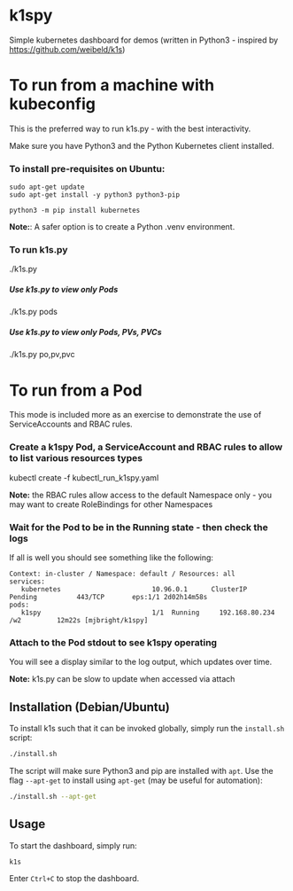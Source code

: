 # k1spy

Simple kubernetes dashboard for demos (written in Python3 - inspired by https://github.com/weibeld/k1s)

# To run from a machine with kubeconfig

This is the preferred way to run k1s.py - with the best interactivity.

Make sure you have Python3 and the Python Kubernetes client installed.

### To install pre-requisites on Ubuntu:

```
sudo apt-get update
sudo apt-get install -y python3 python3-pip

python3 -m pip install kubernetes
```

**Note:**: A safer option is to create a Python .venv environment.

### To run k1s.py

./k1s.py

##### Use k1s.py to view only Pods

./k1s.py pods

##### Use k1s.py to view only Pods, PVs, PVCs

./k1s.py po,pv,pvc

# To run from a Pod

This mode is included more as an exercise to demonstrate the use of ServiceAccounts and RBAC rules.

### Create a k1spy Pod,  a ServiceAccount and RBAC rules to allow to list various resources types

kubectl create -f kubectl_run_k1spy.yaml

**Note:** the RBAC rules allow access to the default Namespace only - you may want to create RoleBindings for other Namespaces

### Wait for the Pod to be in the Running state - then check the logs

If all is well you should see something like the following:

```
Context: in-cluster / Namespace: default / Resources: all
services:
   kubernetes                       10.96.0.1      ClusterIP    Pending          443/TCP       eps:1/1 2d02h14m58s
pods:
   k1spy                            1/1  Running     192.168.80.234 /w2         12m22s [mjbright/k1spy]
```

### Attach to the Pod stdout to see k1spy operating

You will see a display similar to the log output, which updates over time.

**Note:** k1s.py can be slow to update when accessed via attach

## Installation (Debian/Ubuntu)

To install k1s such that it can be invoked globally, simply run the `install.sh` script:

```bash
./install.sh
```

The script will make sure Python3 and pip are installed with `apt`. Use the flag `--apt-get` to install using `apt-get` (may be useful for automation):

```bash
./install.sh --apt-get
```

## Usage

To start the dashboard, simply run:

```bash
k1s
```

Enter `Ctrl+C` to stop the dashboard.
